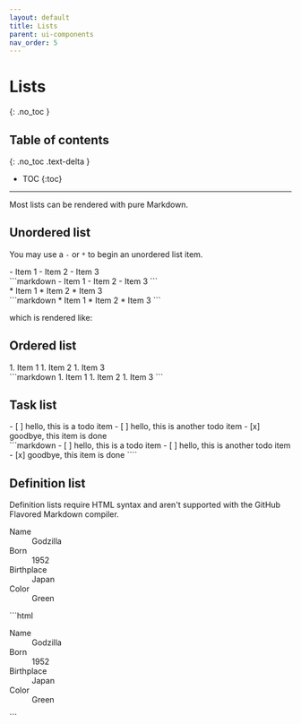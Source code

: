 ```yaml
---
layout: default
title: Lists
parent: ui-components
nav_order: 5
---
```


# Lists
{: .no_toc }

## Table of contents
{: .no_toc .text-delta }

* TOC
{:toc}

---

Most lists can be rendered with pure Markdown.

## Unordered list

You may use a `-` or `*` to begin an unordered list item.

<div class="code-example" markdown="1">
- Item 1
- Item 2
- Item 3
</div>
```markdown
- Item 1
- Item 2
- Item 3
```

<div class="code-example" markdown="1">
* Item 1
* Item 2
* Item 3
</div>
```markdown
* Item 1
* Item 2
* Item 3
```


which is rendered like:



## Ordered list

<div class="code-example" markdown="1">
1. Item 1
1. Item 2
1. Item 3
</div>
```markdown
1. Item 1
1. Item 2
1. Item 3
```

## Task list

<div class="code-example" markdown="1">
- [ ] hello, this is a todo item
- [ ] hello, this is another todo item
- [x] goodbye, this item is done
</div>
```markdown
- [ ] hello, this is a todo item
- [ ] hello, this is another todo item
- [x] goodbye, this item is done
````


## Definition list

Definition lists require HTML syntax and aren't supported with the GitHub Flavored Markdown compiler.

<div class="code-example" markdown="1">
<dl>
<dt>Name</dt>
<dd>Godzilla</dd>
<dt>Born</dt>
<dd>1952</dd>
<dt>Birthplace</dt>
<dd>Japan</dd>
<dt>Color</dt>
<dd>Green</dd>
</dl>
</div>
```html
<dl>
  <dt>Name</dt>
  <dd>Godzilla</dd>
  <dt>Born</dt>
  <dd>1952</dd>
  <dt>Birthplace</dt>
  <dd>Japan</dd>
  <dt>Color</dt>
  <dd>Green</dd>
</dl>
```




